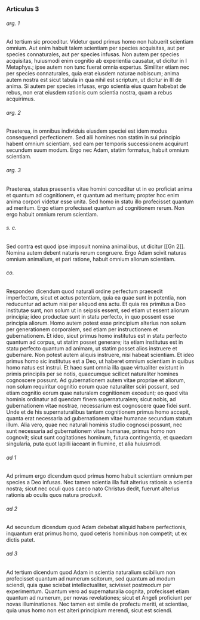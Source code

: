 ### Articulus 3

###### arg. 1
Ad tertium sic proceditur. Videtur quod primus homo non habuerit scientiam omnium. Aut enim habuit talem scientiam per species acquisitas, aut per species connaturales, aut per species infusas. Non autem per species acquisitas, huiusmodi enim cognitio ab experientia causatur, ut dicitur in I Metaphys.; ipse autem non tunc fuerat omnia expertus. Similiter etiam nec per species connaturales, quia erat eiusdem naturae nobiscum; anima autem nostra est sicut tabula in qua nihil est scriptum, ut dicitur in III de anima. Si autem per species infusas, ergo scientia eius quam habebat de rebus, non erat eiusdem rationis cum scientia nostra, quam a rebus acquirimus.

###### arg. 2
Praeterea, in omnibus individuis eiusdem speciei est idem modus consequendi perfectionem. Sed alii homines non statim in sui principio habent omnium scientiam, sed eam per temporis successionem acquirunt secundum suum modum. Ergo nec Adam, statim formatus, habuit omnium scientiam.

###### arg. 3
Praeterea, status praesentis vitae homini conceditur ut in eo proficiat anima et quantum ad cognitionem, et quantum ad meritum; propter hoc enim anima corpori videtur esse unita. Sed homo in statu illo profecisset quantum ad meritum. Ergo etiam profecisset quantum ad cognitionem rerum. Non ergo habuit omnium rerum scientiam.

###### s. c.
Sed contra est quod ipse imposuit nomina animalibus, ut dicitur [[Gn 2]]. Nomina autem debent naturis rerum congruere. Ergo Adam scivit naturas omnium animalium, et pari ratione, habuit omnium aliorum scientiam.

###### co.
Respondeo dicendum quod naturali ordine perfectum praecedit imperfectum, sicut et actus potentiam, quia ea quae sunt in potentia, non reducuntur ad actum nisi per aliquod ens actu. Et quia res primitus a Deo institutae sunt, non solum ut in seipsis essent, sed etiam ut essent aliorum principia; ideo productae sunt in statu perfecto, in quo possent esse principia aliorum. Homo autem potest esse principium alterius non solum per generationem corporalem, sed etiam per instructionem et gubernationem. Et ideo, sicut primus homo institutus est in statu perfecto quantum ad corpus, ut statim posset generare; ita etiam institutus est in statu perfecto quantum ad animam, ut statim posset alios instruere et gubernare. Non potest autem aliquis instruere, nisi habeat scientiam. Et ideo primus homo sic institutus est a Deo, ut haberet omnium scientiam in quibus homo natus est instrui. Et haec sunt omnia illa quae virtualiter existunt in primis principiis per se notis, quaecumque scilicet naturaliter homines cognoscere possunt. Ad gubernationem autem vitae propriae et aliorum, non solum requiritur cognitio eorum quae naturaliter sciri possunt, sed etiam cognitio eorum quae naturalem cognitionem excedunt; eo quod vita hominis ordinatur ad quendam finem supernaturalem; sicut nobis, ad gubernationem vitae nostrae, necessarium est cognoscere quae fidei sunt. Unde et de his supernaturalibus tantam cognitionem primus homo accepit, quanta erat necessaria ad gubernationem vitae humanae secundum statum illum. Alia vero, quae nec naturali hominis studio cognosci possunt, nec sunt necessaria ad gubernationem vitae humanae, primus homo non cognovit; sicut sunt cogitationes hominum, futura contingentia, et quaedam singularia, puta quot lapilli iaceant in flumine, et alia huiusmodi.

###### ad 1
Ad primum ergo dicendum quod primus homo habuit scientiam omnium per species a Deo infusas. Nec tamen scientia illa fuit alterius rationis a scientia nostra; sicut nec oculi quos caeco nato Christus dedit, fuerunt alterius rationis ab oculis quos natura produxit.

###### ad 2
Ad secundum dicendum quod Adam debebat aliquid habere perfectionis, inquantum erat primus homo, quod ceteris hominibus non competit; ut ex dictis patet.

###### ad 3
Ad tertium dicendum quod Adam in scientia naturalium scibilium non profecisset quantum ad numerum scitorum, sed quantum ad modum sciendi, quia quae sciebat intellectualiter, scivisset postmodum per experimentum. Quantum vero ad supernaturalia cognita, profecisset etiam quantum ad numerum, per novas revelationes; sicut et Angeli proficiunt per novas illuminationes. Nec tamen est simile de profectu meriti, et scientiae, quia unus homo non est alteri principium merendi, sicut est sciendi.


